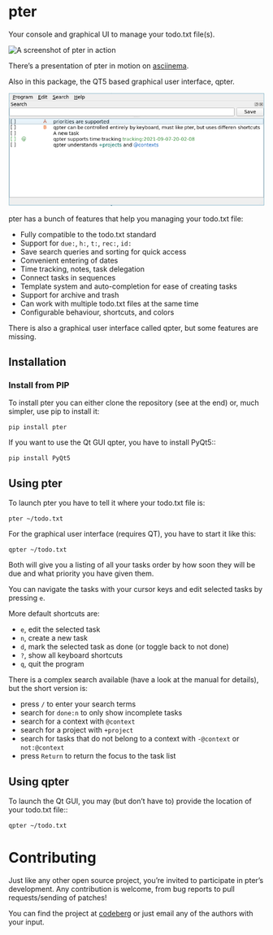 # pter

Your console and graphical UI to manage your todo.txt file(s).

![A screenshot of pter in action](pter-demo.png)

There’s a presentation of pter in motion on [asciinema](https://asciinema.org/a/629376).

Also in this package, the QT5 based graphical user interface, qpter.

![A screenshot of qpter](qpter.png)

pter has a bunch of features that help you managing your todo.txt file:

 - Fully compatible to the todo.txt standard
 - Support for `due:`, `h:`, `t:`, `rec:`, `id:`
 - Save search queries and sorting for quick access
 - Convenient entering of dates
 - Time tracking, notes, task delegation
 - Connect tasks in sequences
 - Template system and auto-completion for ease of creating tasks
 - Support for archive and trash
 - Can work with multiple todo.txt files at the same time
 - Configurable behaviour, shortcuts, and colors

There is also a graphical user interface called qpter, but some features
are missing.


## Installation

### Install from PIP

To install pter you can either clone the repository (see at the end) or, much
simpler, use pip to install it:

    pip install pter

If you want to use the Qt GUI qpter, you have to install PyQt5::

    pip install PyQt5


## Using pter

To launch pter you have to tell it where your todo.txt file is:

    pter ~/todo.txt

For the graphical user interface (requires QT), you have to start it like
this:

    qpter ~/todo.txt

Both will give you a listing of all your tasks order by how soon they will be
due and what priority you have given them.

You can navigate the tasks with your cursor keys and edit selected tasks by
pressing `e`.

More default shortcuts are:

 - `e`, edit the selected task
 - `n`, create a new task
 - `d`, mark the selected task as done (or toggle back to not done)
 - `?`, show all keyboard shortcuts
 - `q`, quit the program

There is a complex search available (have a look at the manual for details), but the short version is:

 - press `/` to enter your search terms
 - search for `done:n` to only show incomplete tasks
 - search for a context with `@context`
 - search for a project with `+project`
 - search for tasks that do not belong to a context with `-@context` or `not:@context`
 - press `Return` to return the focus to the task list


## Using qpter

To launch the Qt GUI, you may (but don’t have to) provide the location of your
todo.txt file::

    qpter ~/todo.txt


# Contributing

Just like any other open source project, you’re invited to participate in
pter’s development. Any contribution is welcome, from bug reports to pull
requests/sending of patches!

You can find the project at [codeberg](https://codeberg.org/vonshednob/pter)
or just email any of the authors with your input.

